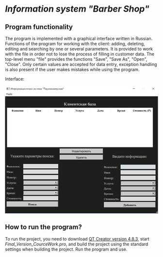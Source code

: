 ***Information system "Barber Shop"***
=========================================
**Program functionality**
-----------------------------------------
  The program is implemented with a graphical interface written in Russian. Functions of the program for working with the client: adding, deleting, editing and searching by one or several parameters.
  It is provided to work with the file in order not to lose the process of filling in customer data. The top-level menu "file" provides the functions "Save", "Save As", "Open", "Close".
  Only certain values are accepted for data entry, exception handling is also present if the user makes mistakes while using the program.

Interface:

![interface of serch system](https://github.com/Spooxion/TextFileWorking/blob/master/interface.png)

**How to run the program?**
-----------------------------------------
To run the project, you need to download [QT Creator version 4.8.3](https://www.qt.io/download), start *Final_Version_CourceWork.pro*, and build the project using the standard settings when building the project. Run the program and use.

